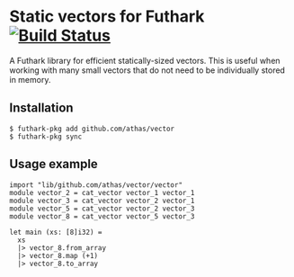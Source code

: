 # Static vectors for Futhark [![Build Status](https://travis-ci.org/athas/vector.svg?branch=master)](https://travis-ci.org/athas/vector)

A Futhark library for efficient statically-sized vectors.  This is
useful when working with many small vectors that do not need to be
individually stored in memory.

## Installation

```
$ futhark-pkg add github.com/athas/vector
$ futhark-pkg sync
```

## Usage example

```
import "lib/github.com/athas/vector/vector"
module vector_2 = cat_vector vector_1 vector_1
module vector_3 = cat_vector vector_2 vector_1
module vector_5 = cat_vector vector_2 vector_3
module vector_8 = cat_vector vector_5 vector_3

let main (xs: [8]i32) =
  xs
  |> vector_8.from_array
  |> vector_8.map (+1)
  |> vector_8.to_array
```
